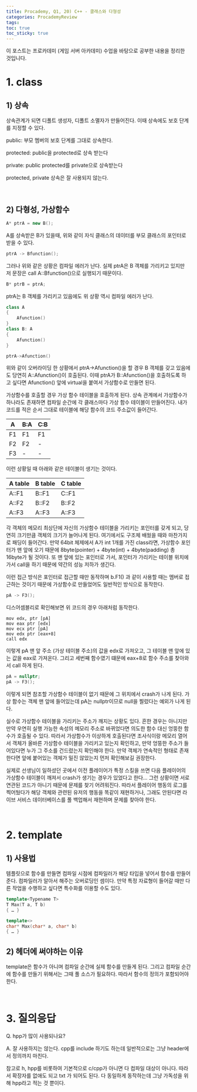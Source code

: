 ```yaml
---
title: Procademy, Q1, 20) C++ - 클래스와 다형성
categories: ProcademyReview
tags: 
toc: true
toc_sticky: true
---
```


이 포스트는 프로카데미 (게임 서버 아카데미) 수업을 바탕으로 공부한 내용을 정리한 것입니다. 

# **1. class**

## **1) 상속**

상속관계가 되면 디폴트 생성자, 디폴트 소멸자가 만들어진다. 이때 상속에도 보호 단계를 지정할 수 있다. 

public: 부모 멤버의 보호 단계를 그대로 상속한다. 

protected: public을 protected로 상속 받는다

private: public protected를 private으로 상속받는다

protected, private 상속은 잘 사용되지 않는다.

<br/>

## **2) 다형성, 가상함수**

```c++
A* ptrA = new B();
```

A를 상속받은 B가 있을때, 위와 같이 자식 클래스의 데이터를 부모 클래스의 포인터로 받을 수 있다. 

```c++
ptrA -> Bfunction();
```

그러나 위와 같은 상황은 컴파일 에러가 난다. 
실제 ptrA은 B 객체를 가리키고 있지만 저 문장은 call A::Bfunction()으로 실행되기 때문이다.

```c++
B* ptrB = ptrA;
```
ptrA는 B 객체를 가리키고 있음에도 위 상황 역시 컴파일 에러가 난다.

```c++
class A
{
	Afunction()
}
class B: A
{
	Afunction()
}

ptrA->Afunction()
```

위와 같이 오버라이딩 한 상황에서 ptrA->Afunction()을 할 경우 B 객체를 갖고 있음에도 당연히 A::Afunction()이 호출된다. 이때 ptrA가 B::Afunction()을 호출하도록 하고 싶다면 Afunction() 앞에 virtual을 붙여서 가상함수로 만들면 된다. 

가상함수를 호출할 경우 가상 함수 테이블을 호출하게 된다. 상속 관계에서 가상함수가 하나라도 존재하면 컴파일 순간에 각 클래스마다 가상 함수 테이블이 만들어진다. 내가 코드를 적은 순서 그대로 테이블에 해당 함수의 코드 주소값이 들어간다. 

|A|B:A|C:B|
|--|---|---|
|F1|F1|F1|
|F2|F2|-|
|F3|-|-|

이런 상황일 때 아래와 같은 테이블이 생기는 것이다. 

|A table|B table|C table|
|-------|-------|-------|
|A::F1|B::F1|C::F1|
|A::F2|B::F2|B::F2|
|A::F3|A::F3|A::F3| 

각 객체의 메모리 최상단에 자신의 가상함수 테이블을 가리키는 포인터를 갖게 되고, 당연히 크기만큼 객체의 크기가 늘어나게 된다. 여기에서도 구조체 배웠을 때와 마찬가지로 패딩이 들어간다. 만약 64bit 체제에서 A가 int 1개를 가진 class라면, 가상함수 포인터가 맨 앞에 오기 때문에 8byte(pointer) + 4byte(int) + 4byte(padding) 총 16byte가 될 것이다. 또 맨 앞에 있는 포인터로 가서, 포인터가 가리키는 테이블 위치에 가서 call을 하기 때문에 약간의 성능 저하가 생긴다. 

이런 접근 방식은 포인터로 접근할 때만 동작하며 b.F1() 과 같이 사용할 때는 멤버로 접근하는 것이기 때문에 가상함수로 만들었어도 일반적인 방식으로 동작한다. 
 
```c++
pA -> F3();
```
디스어셈블리로 확인해보면 위 코드의 경우 아래처럼 동작한다.

```
mov edx, ptr [pA]
mov eax ptr [edx]
mov ecx ptr [pA]
mov edx ptr [eax+8]
call edx
```

이렇게 pA 맨 앞 주소 (가상 테이블 주소)의 값을 edx로 가져오고, 그 테이블 맨 앞에 있는 값을 eax로 가져온다. 그리고 세번째 함수였기 떄문에 eax+8로 함수 주소를 찾아와서 call 하게 된다. 

```c++
pA = nullptr;
pA -> F3();
```
이렇게 되면 참조할 가상함수 테이블이 없기 때문에 그 위치에서 crash가 나게 된다. 가상 함수는 객체 맨 앞에 들어있는데 pA는 nullptr이므로 null을 찔렀다는 예외가 나게 된다. 

실수로 가상함수 테이블을 가리키는 주소가 깨지는 상황도 있다. 흔한 경우는 아니지만 만약 우연히 실행 가능한 속성의 메모리 주소로 바뀌었다면 의도한 함수 대신 엉뚱한 함수가 호출될 수 있다. 따라서 가상함수가 이상하게 호출된다면 조사식이랑 메모리 열어서 객체가 올바른 가상함수 테이블을 가리키고 있는지 확인하고, 만약 엉뚱한 주소가 들어있다면 누가 그 주소를 건드렸는지 확인해야 한다. 만약 객체가 연속적인 형태로 존재한다면 앞에 붙어있는 객체가 밀진 않았는지 먼저 확인해보길 권장한다. 

실제로 선생님이 일하셨던 곳에서 이전 플레이어가 특정 스킬을 쓰면 다음 플레이어의 가상함수 테이블이 깨져서 crash가 생기는 경우가 있었다고 한다... 그런 상황이면 서로 연관된 코드가 아니기 때문에 문제를 찾기 어려워진다. 따라서 플레이어 행동의 로그를 찍어뒀다가 해당 객체와 관련된 유저의 행동을 똑같이 재현하거나, 그래도 안된다면 라이브 서비스 데이터베이스를 풀 백업해서 재현하며 문제를 찾아야 한다.

<br/>

# **2. template**

## **1) 사용법**

템플릿으로 함수를 만들면 컴파일 시점에 컴파일러가 해당 타입을 넣어서 함수를 만들어준다. 컴파일러가 알아서 해주는 오버로딩인 셈이다. 만약 특정 자료형이 들어갈 때만 다른 작업을 수행하고 싶다면 특수화를 이용할 수도 있다.

```c++
template<Typename T>
T Max(T a, T b)
{ … }

template<>
char* Max(char* a, char* b)
{ … }
```

## **2) 헤더에 써야하는 이유**

template은 함수가 아니며 컴파일 순간에 실제 함수를 만들게 된다. 그리고 컴파일 순간에 함수를 만들기 위해서는 그때 풀 소스가 필요하다. 따라서 함수의 정의가 포함되어야 한다.  

<br/>

# **3. 질의응답**

Q. hpp가 많이 사용되나요?

A. 잘 사용하지는 않는다. cpp를 include 하기도 하는데 일반적으로는 그냥 header에서 정의까지 마친다.

참고로 h, hpp를 비롯하여 기본적으로 c/cpp가 아니면 다 컴파일 대상이 아니다. 따라서 확장자를 없애도 되고 txt 가 되어도 된다. 다 동일하게 동작하는데 그냥 가독성을 위해 hpp라고 적는 것 뿐이다. 
